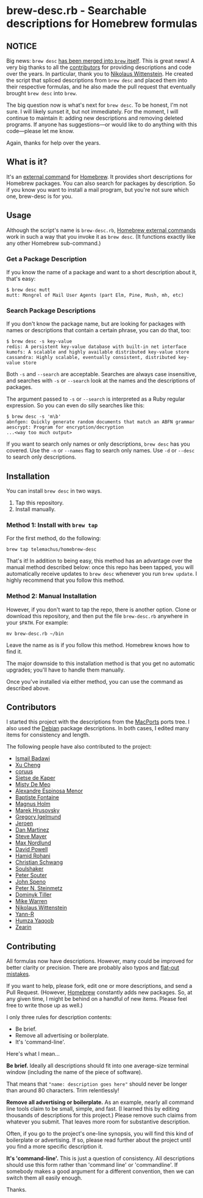 # brew-desc.rb - Searchable descriptions for Homebrew formulas

## NOTICE

Big news: `brew desc` [has been merged into `brew` itself][merge]. This is
great news! A very big thanks to all the [contributors][contribs] for providing
descriptions and code over the years. In particular, thank you to [Nikolaus
Wittenstein][adzenith]. He created the script that spliced descriptions from
`brew desc` and placed them into their respective formulas, and he also made
the pull request that eventually brought `brew desc` into `brew`.

The big question now is what's next for `brew desc`. To be honest, I'm not
sure. I will likely sunset it, but not immediately. For the moment, I will
continue to maintain it: adding new descriptions and removing deleted programs.
If anyone has suggestions—or would like to do anything with this code—please
let me know.

Again, thanks for help over the years.

[merge]: https://github.com/Homebrew/homebrew/pull/39911#issuecomment-109298515
[contribs]: https://github.com/telemachus/homebrew-desc#contributors
[adzenith]: https://github.com/adzenith

## What is it?

It's an [external command][ec] for [Homebrew][h]. It provides short
descriptions for Homebrew packages. You can also search for packages by
description. So if you know you want to install a mail program, but you're not
sure which one, brew-desc is for you.

[ec]: https://github.com/Homebrew/homebrew/blob/master/share/doc/homebrew/External-Commands.md
[h]: https://github.com/Homebrew/homebrew

## Usage

Although the script's name is `brew-desc.rb`, [Homebrew external commands][ec]
work in such a way that you invoke it as `brew desc`. (It functions exactly
like any other Homebrew sub-command.)

### Get a Package Description

If you know the name of a package and want to a short description about it,
that's easy:

    $ brew desc mutt
    mutt: Mongrel of Mail User Agents (part Elm, Pine, Mush, mh, etc)

### Search Package Descriptions

If you don't know the package name, but are looking for packages with names or
descriptions that contain a certain phrase, you can do that, too:

    $ brew desc -s key-value
    redis: A persistent key-value database with built-in net interface
    kumofs: A scalable and highly available distributed key-value store
    cassandra: Highly scalable, eventually consistent, distributed key-value store

Both `-s` and `--search` are acceptable. Searches are always case insensitive,
and searches with `-s` or `--search` look at the names and the descriptions of
packages.

The argument passed to `-s` or `--search` is interpreted as a Ruby regular
expression. So you can even do silly searches like this:

    $ brew desc -s 'm\b'
    abnfgen: Quickly generate random documents that match an ABFN grammar
    aescrypt: Program for encryption/decryption
    ...<way too much output>

If you want to search only names or only descriptions, `brew desc` has you
covered. Use the `-n` or `--names` flag to search only names. Use `-d` or
`--desc` to search only descriptions.

## Installation

You can install `brew desc` in two ways.

1. Tap this repository.
1. Install manually.

### Method 1: Install with `brew tap`

For the first method, do the following:

    brew tap telemachus/homebrew-desc

That's it! In addition to being easy, this method has an advantage over the
manual method described below: once this repo has been tapped, you will
automatically receive updates to `brew desc` whenever you run `brew update`.
I highly recommend that you follow this method.

### Method 2: Manual Installation

However, if you don't want to tap the repo, there is another option. Clone or
download this repository, and then put the file `brew-desc.rb` anywhere in your
`$PATH`. For example:

    mv brew-desc.rb ~/bin

Leave the name as is if you follow this method. Homebrew knows how to find it.

The major downside to this installation method is that you get no automatic
upgrades; you'll have to handle them manually.

Once you've installed via either method, you can use the command as
described above.

## Contributors

I started this project with the descriptions from the
[MacPorts](http://www.macports.org) ports tree. I also used the
[Debian](http://www.debian.org) package descriptions. In both cases,
I edited many items for consistency and length.

The following people have also contributed to the project:

+ [Ismail Badawi](https://github.com/isbadawi)
+ [Xu Cheng](https://github.com/xu-cheng)
+ [coruus](https://github.com/coruus)
+ [Sietse de Kaper](https://github.com/targeter)
+ [Misty De Meo](https://github.com/mistydemeo)
+ [Alexandre Espinosa Menor](https://github.com/alexandregz)
+ [Baptiste Fontaine](https://github.com/bfontaine)
+ [Magnus Holm](https://github.com/judofyr)
+ [Marek Hrusovsky](https://github.com/xhruso00)
+ [Gregory Igelmund](https://github.com/grekko)
+ [Jeroen](https://github.com/osscca)
+ [Dan Martinez](https://github.com/hivehand)
+ [Steve Mayer](https://github.com/mayersj1)
+ [Max Nordlund](https://github.com/maxnordlund)
+ [David Powell](https://github.com/drpowell)
+ [Hamid Rohani](https://github.com/hamid914)
+ [Christian Schwang](https://github.com/CSchwang)
+ [Soulshaker](https://github.com/soulshaker)
+ [Peter Souter](https://github.com/petems)
+ [John Speno](https://github.com/JohnSpeno)
+ [Peter N. Steinmetz](https://github.com/PeterNSteinmetz)
+ [Dominyk Tiller](https://github.com/DomT4)
+ [Mike Warren](https://github.com/workmade)
+ [Nikolaus Wittenstein](https://github.com/adzenith)
+ [Yann-R](https://github.com/Yann-R)
+ [Humza Yaqoob](https://github.com/secondplanet)
+ [Zearin](https://github.com/Zearin)

## Contributing

All formulas now have descriptions. However, many could be improved for better
clarity or precision. There are probably also typos and
[flat-out mistakes][oops].

[oops]: https://github.com/telemachus/homebrew-desc/issues/47

If you want to help, please fork, edit one or more descriptions, and send
a Pull Request. (However, [Homebrew][h] constantly adds new packages. So, at
any given time, I might be behind on a handful of new items. Please feel free
to write those up as well.)

I only three rules for description contents:

+ Be brief.
+ Remove all advertising or boilerplate.
+ It's 'command-line'.

Here's what I mean...

**Be brief.** Ideally all descriptions should fit into one average-size
terminal window (including the name of the piece of software).

That means that `"name: description goes here"` should never be longer than
around 80 characters. Trim relentlessly!

**Remove all advertising or boilerplate.**  As an example, nearly all command
line tools claim to be small, simple, and fast. (I learned this by editing
thousands of descriptions for this project.) Please remove such claims from
whatever you submit. That leaves more room for substantive description.

Often, if you go to the project's one-line synopsis, you will find this kind of
boilerplate or advertising. If so, please read further about the project until
you find a more specific description it.

**It's 'command-line'.** This is just a question of consistency. All
descriptions should use this form rather than 'command line' or 'commandline'.
If somebody makes a good argument for a different convention, then we can
switch them all easily enough.

Thanks.
